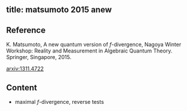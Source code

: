 title: matsumoto 2015 anew 
---

## Reference

K. Matsumoto, A new quantum version of $f$-divergence,  Nagoya Winter Workshop: Reality and Measurement in Algebraic Quantum Theory. Springer, Singapore, 2015.


[arxiv:1311.4722](https://arxiv.org/abs/1311.4722)


## Content

- maximal $f$-divergence, reverse tests



